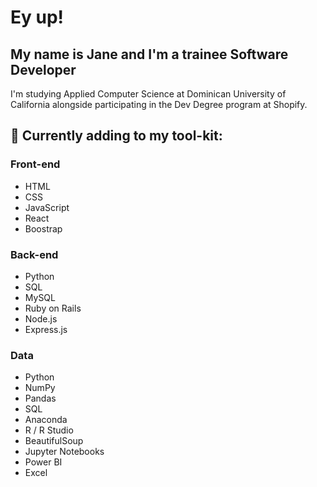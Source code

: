 # Ey up!
## My name is Jane and I'm a trainee Software Developer

I'm studying Applied Computer Science at Dominican University of California alongside participating in the Dev Degree program at Shopify.

## 🌱 Currently adding to my tool-kit:
### Front-end
- HTML
- CSS
- JavaScript
- React
- Boostrap
### Back-end
- Python
- SQL
- MySQL
- Ruby on Rails
- Node.js
- Express.js
### Data
- Python
- NumPy
- Pandas
- SQL
- Anaconda
- R / R Studio
- BeautifulSoup
- Jupyter Notebooks
- Power BI
- Excel
























































































